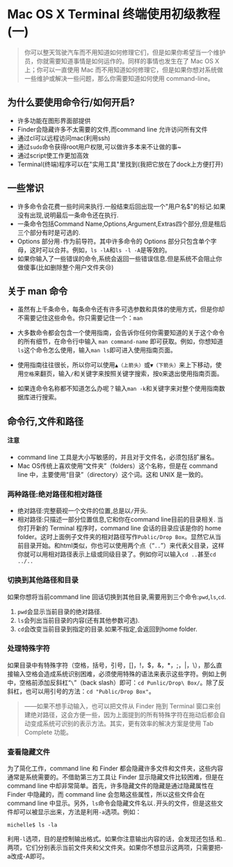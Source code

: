 # Mac OS X Terminal 终端使用初级教程(一)

> 你可以整天驾驶汽车而不用知道如何修理它们，但是如果你希望当一个维护员，你就需要知道事情是如何运作的。同样的事情也发生在了 Mac OS X 上；你可以一直使用 Mac 而不用知道如何修理它，但是如果你想对系统做一些维护或解决一些问题，那么你需要知道如何使用 command-line。

## 为什么要使用命令行/如何开启?

- 许多功能在图形界面部提供  
- Finder会隐藏许多不太需要的文件,而command line 允许访问所有文件  
- 通过cl可以远程访问mac(利用ssh)  
- 通过`sudo`命令获得root用户权限,可以做许多本来不让做的事~  
- 通过script使工作更加高效  
- Terminal(终端)程序可以在"实用工具"里找到(我把它放在了dock上方便打开)  

## 一些常识

- 许多命令会花费一些时间来执行.一般结束后回出现一个"用户名$"的标记.如果没有出现,说明最后一条命令还在执行.  
- 一条命令包括Command Name,Options,Argument,Extras四个部分,但是租后三个部分有时是可选的.  
- Options 部分用`-`作为前导符。其中许多命令的 Options 部分只包含单个字母，这时可以合并。例如，`ls -lA`和`ls -l -A`是等效的。  
- 如果你输入了一些错误的命令,系统会返回一些错误信息.但是系统不会阻止你做傻事(比如删除整个用户文件夹😢)  

## 关于 man 命令

- 虽然有上千条命令，每条命令还有许多可选参数和具体的使用方式，但是你却不需要记住这些命令。你只需要记住一个：`man`

- 大多数命令都会包含一个使用指南，会告诉你任何你需要知道的关于这个命令的所有细节，在命令行中输入 `man command-name` 即可获取。例如，你想知道`ls`这个命令怎么使用，输入`man ls`即可进入使用指南页面。

- 使用指南往往很长，所以你可以使用`▲（上箭头）`或`▼（下箭头）`来上下移动，使用`空格`来翻页，输入`/`和关键字来按照关键字搜索，按`Q`来退出使用指南页面。

- 如果连命令名称都不知道怎么办呢？输入`man -k`和关键字来对整个使用指南数据库进行搜索。

## 命令行,文件和路径

#### 注意  
- command line 工具是大小写敏感的，并且对于文件名，必须包括扩展名。
- Mac OS传统上喜欢使用“文件夹”（folders）这个名称，但是在 command line 中，主要使用“目录”（directory）这个词。这和 UNIX 是一致的。

### 两种路径:绝对路径和相对路径

- 绝对路径:完整藐视一个文件的位置,总是以`/`开头.
- 相对路径:只描述一部分位置信息,它和你在command line目前的目录相关.
当你打开新的 Terminal 程序时，command line 会话的目录应该是你的 home folder。这时上面例子文件夹的相对路径写作`Public/Drop Box`。显然它从当前目录开始。和html类似，你也可以使用两个点（“`..`”）来代表父目录，这样你就可以用相对路径表示上级或同级目录了。例如你可以输入`cd ..`甚至`cd ../..`

### 切换到其他路径和目录

如果你想将当前command line 回话切换到其他目录,需要用到三个命令:`pwd`,`ls`,`cd`.

1. `pwd`会显示当前目录的绝对路径.
2. `ls`会列出当前目录的内容(还有其他参数可选).
3. `cd`会改变当前目录到指定的目录.如果不指定,会返回到home folder.

### 处理特殊字符

如果目录中有特殊字符（空格，括号，引号，[]，!，$，&，*，;，|，\），那么直接输入空格会造成系统识别困难，必须使用特殊的语法来表示这些字符。例如上例中，空格前添加反斜杠“`\`”（back slash）即可：`cd Punlic/Drop\ Box/`。除了反斜杠，也可以用引号的方法：`cd "Public/Drop Box"`。

> ——如果不想手动输入，也可以把文件从 Finder 拖到 Terminal 窗口来创建绝对路径，这会方便一些，因为上面提到的所有特殊字符在拖动后都会自动变成系统可识别的表示方法。其实，更有效率的解决方案是使用 Tab Complete 功能。

### 查看隐藏文件

为了简化工作，command line 和 Finder 都会隐藏许多文件和文件夹，这些内容通常是系统需要的。不借助第三方工具让 Finder 显示隐藏文件比较困难，但是在 command line 中却非常简单。首先，许多隐藏文件的隐藏是通过隐藏属性在 Finder 中隐藏的，而 command line 会忽略这些属性，所以这些文件会在 command line 中显示。另外，`ls`命令会隐藏文件名以`.`开头的文件，但是这些文件却可以被显示出来，方法是利用`-a`选项。例如：

    michelle$ ls -la
利用`-l`选项，目的是控制输出格式。如果你注意输出内容的话，会发现还包括.和..两项，它们分别表示当前文件夹和父文件夹。如果你不想显示这两项，只需要把-a改成-A即可。